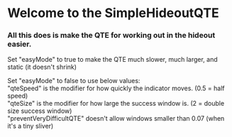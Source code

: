# Welcome to the SimpleHideoutQTE

### All this does is make the QTE for working out in the hideout easier.

Set "easyMode" to true to make the QTE much slower, much larger, and static (it doesn't shrink) 

Set "easyMode" to false to use below values:  
"qteSpeed" is the modifier for how quickly the indicator moves. (0.5 = half speed)  
"qteSize" is the modifier for how large the success window is. (2 = double size success window)  
"preventVeryDifficultQTE" doesn't allow windows smaller than 0.07 (when it's a tiny sliver)  
